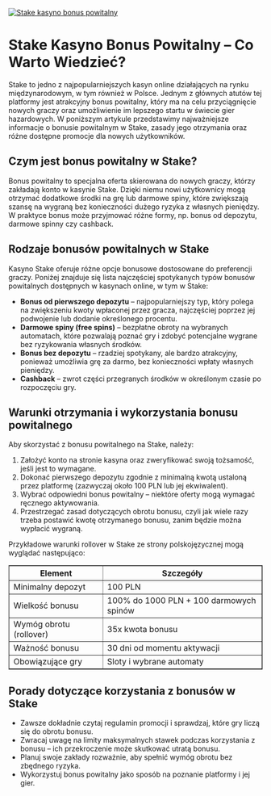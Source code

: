 [![Stake kasyno bonus powitalny](https://123-caf.pages.dev/gitsignup.png)](https://vrmoo.ru/Bt82HjjY)

<h1>Stake Kasyno Bonus Powitalny – Co Warto Wiedzieć?</h1> <p>Stake to jedno z najpopularniejszych kasyn online działających na rynku międzynarodowym, w tym również w Polsce. Jednym z głównych atutów tej platformy jest atrakcyjny bonus powitalny, który ma na celu przyciągnięcie nowych graczy oraz umożliwienie im lepszego startu w świecie gier hazardowych. W poniższym artykule przedstawimy najważniejsze informacje o bonusie powitalnym w Stake, zasady jego otrzymania oraz różne dostępne promocje dla nowych użytkowników.</p>  <h2>Czym jest bonus powitalny w Stake?</h2> <p>Bonus powitalny to specjalna oferta skierowana do nowych graczy, którzy zakładają konto w kasynie Stake. Dzięki niemu nowi użytkownicy mogą otrzymać dodatkowe środki na grę lub darmowe spiny, które zwiększają szansę na wygraną bez konieczności dużego ryzyka z własnych pieniędzy. W praktyce bonus może przyjmować różne formy, np. bonus od depozytu, darmowe spinny czy cashback.</p>  <h2>Rodzaje bonusów powitalnych w Stake</h2> <p>Kasyno Stake oferuje różne opcje bonusowe dostosowane do preferencji graczy. Poniżej znajduje się lista najczęściej spotykanych typów bonusów powitalnych dostępnych w kasynach online, w tym w Stake:</p>  <ul>   <li><strong>Bonus od pierwszego depozytu</strong> – najpopularniejszy typ, który polega na zwiększeniu kwoty wpłaconej przez gracza, najczęściej poprzez jej podwojenie lub dodanie określonego procentu.</li>   <li><strong>Darmowe spiny (free spins)</strong> – bezpłatne obroty na wybranych automatach, które pozwalają poznać gry i zdobyć potencjalne wygrane bez ryzykowania własnych środków.</li>   <li><strong>Bonus bez depozytu</strong> – rzadziej spotykany, ale bardzo atrakcyjny, ponieważ umożliwia grę za darmo, bez konieczności wpłaty własnych pieniędzy.</li>   <li><strong>Cashback</strong> – zwrot części przegranych środków w określonym czasie po rozpoczęciu gry.</li> </ul>  <h2>Warunki otrzymania i wykorzystania bonusu powitalnego</h2> <p>Aby skorzystać z bonusu powitalnego na Stake, należy:</p>  <ol>   <li>Założyć konto na stronie kasyna oraz zweryfikować swoją tożsamość, jeśli jest to wymagane.</li>   <li>Dokonać pierwszego depozytu zgodnie z minimalną kwotą ustaloną przez platformę (zazwyczaj około 100 PLN lub jej ekwiwalent).</li>   <li>Wybrać odpowiedni bonus powitalny – niektóre oferty mogą wymagać ręcznego aktywowania.</li>   <li>Przestrzegać zasad dotyczących obrotu bonusu, czyli jak wiele razy trzeba postawić kwotę otrzymanego bonusu, zanim będzie można wypłacić wygraną.</li> </ol>  <p>Przykładowe warunki rollover w Stake ze strony polskojęzycznej mogą wyglądać następująco:</p>  <table border="1" cellpadding="5" cellspacing="0" style="border-collapse: collapse; width: 100%; max-width: 600px;">   <thead>     <tr>       <th>Element</th>       <th>Szczegóły</th>     </tr>   </thead>   <tbody>     <tr>       <td>Minimalny depozyt</td>       <td>100 PLN</td>     </tr>     <tr>       <td>Wielkość bonusu</td>       <td>100% do 1000 PLN + 100 darmowych spinów</td>     </tr>     <tr>       <td>Wymóg obrotu (rollover)</td>       <td>35x kwota bonusu</td>     </tr>     <tr>       <td>Ważność bonusu</td>       <td>30 dni od momentu aktywacji</td>     </tr>     <tr>       <td>Obowiązujące gry</td>       <td>Sloty i wybrane automaty</td>     </tr>   </tbody> </table>  <h2>Porady dotyczące korzystania z bonusów w Stake</h2> <ul>   <li>Zawsze dokładnie czytaj regulamin promocji i sprawdzaj, które gry liczą się do obrotu bonusu.</li>   <li>Zwracaj uwagę na limity maksymalnych stawek podczas korzystania z bonusu – ich przekroczenie może skutkować utratą bonusu.</li>   <li>Planuj swoje zakłady rozważnie, aby spełnić wymóg obrotu bez zbędnego ryzyka.</li>   <li>Wykorzystuj bonus powitalny jako sposób na poznanie platformy i jej gier.</li> </ul>